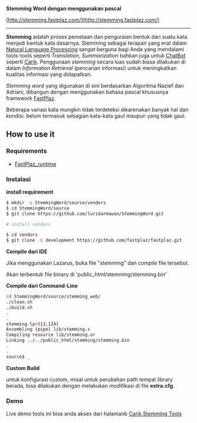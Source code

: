 **Stemming Word dengan menggunakan pascal**

[http://stemming.fastplaz.com/](http://stemming.fastplaz.com/)
***

**Stemming** adalah proses pemetaan dan penguraian bentuk dari suatu kata menjadi bentuk kata dasarnya. Stemming sebagai terapan yang erat dalam [Natural Language Processing](https://medium.com/@luridarmawan/natural-language-processing-nlp-sederhana-dari-carik-bot-78952b618695) sangat berguna bagi Anda yang mendalami tools-tools seperti *Translation*, *Summarization* bahkan juga untuk [ChatBot](http://www.carik.id/) seperti [Carik](http://www.carik.id/).
Penggunaan *stemming* secara luas sudah biasa dilakukan di dalam *Information Retrieval* (pencarian informasi) untuk meningkatkan kualitas informasi yang didapatkan.

*Stemming word* yang digunakan di sini berdasarkan Algoritma Nazief dan Adriani,
dibangun dengan menggunakan bahasa pascal khususnya framework [FastPlaz](http://www.fastplaz.com).

Beberapa variasi kata mungkin tidak terdeteksi dikarenakan banyak hal dan kondisi.
belum termasuk sebagian kata-kata gaul maupun yang tidak gaul.

## How to use it


### Requirements

- [FastPlaz_runtime](http://www.fastplaz.com/)

### Instalasi

**install requirement**

```bash
$ mkdir -p StemmingWord/source/vendors
$ cd StemmingWord/source
$ git clone https://github.com/luridarmawan/StemmingWord.git

# install vendors

$ cd vendors
$ git clone -b development https://github.com/fastplaz/fastplaz.git
```


**Compile dari IDE**

Jika menggunakan Lazarus, buka file "stemming" dan *compile* file tersebut.

Akan terbentuk file binary di 'public_html/stemming/stemming.bin'

**Compile dari Command-Line**

```bash
cd StemmingWord/source/stemming_web/
./clean.sh
./build.sh
.
.
stemming.lpr(13,124)
Assembling (pipe) lib/stemming.s
Compiling resource lib/stemming.or
Linking ../../public_html/stemming/stemming.bin
.
.
source$ _

```

**Custom Build**

untuk konfigurasi custom, misal untuk perubahan path tempat library berada, bisa dilakukan dengan melakukan modifikasi di file **extra.cfg**.


### Demo

Live demo tools ini bisa anda akses dari halamanb [Carik Stemming Tools](https://stemming.carik.id/)
